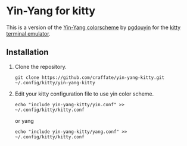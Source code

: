 # Yin-Yang for kitty
This is a version of the [Yin-Yang colorscheme](https://github.com/pgdouyon/vim-yin-yang) by [pgdouyin](https://github.com/pgdouyon) for the [kitty terminal emulator](https://sw.kovidgoyal.net/kitty/).

## Installation
1. Clone the repository.

    ```shell
    git clone https://github.com/craffate/yin-yang-kitty.git ~/.config/kitty/yin-yang-kitty
    ```

2. Edit your kitty configuration file to use yin color scheme.

    ```shell
    echo "include yin-yang-kitty/yin.conf" >> ~/.config/kitty/kitty.conf
    ```
    or yang
    ```shell
    echo "include yin-yang-kitty/yang.conf" >> ~/.config/kitty/kitty.conf
    ```
